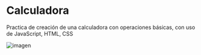 # Calculadora
Practica de creación de una calculadora con operaciones básicas, con uso de JavaScript, HTML, CSS

![imagen](https://user-images.githubusercontent.com/114243128/208575599-b6a02fca-0ef2-42ba-b6db-a551734d0402.png)
